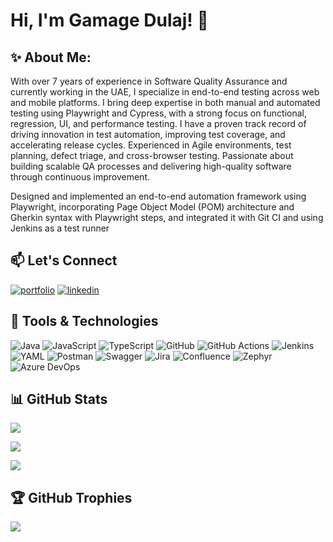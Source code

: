 
# Hi, I'm Gamage Dulaj! 👋


## ✨ About Me:
With over 7 years of experience in Software Quality Assurance and currently working in the UAE, I specialize in end-to-end testing across web and mobile platforms. I bring deep expertise in both manual and automated testing using Playwright and Cypress, with a strong focus on functional, regression, UI, and performance testing. I have a proven track record of driving innovation in test automation, improving test coverage, and accelerating release cycles. Experienced in Agile environments, test planning, defect triage, and cross-browser testing. Passionate about building scalable QA processes and delivering high-quality software through continuous improvement.

Designed and implemented an end-to-end automation framework using Playwright, incorporating Page Object Model (POM) architecture and Gherkin syntax with Playwright steps, and integrated it with Git CI and using Jenkins as a test runner


## 📫 Let's Connect
[![portfolio](https://img.shields.io/badge/my_portfolio-000?style=for-the-badge&logo=ko-fi&logoColor=white)](https://medium.com/@dulajgamage7)
[![linkedin](https://img.shields.io/badge/linkedin-0A66C2?style=for-the-badge&logo=linkedin&logoColor=white)](https://www.linkedin.com/in/dulajgamage7/)

## 🧰 Tools & Technologies
![Java](https://img.shields.io/badge/java-%23ED8B00.svg?style=for-the-badge&logo=openjdk&logoColor=white) ![JavaScript](https://img.shields.io/badge/javascript-%23323330.svg?style=for-the-badge&logo=javascript&logoColor=%23F7DF1E) ![TypeScript](https://img.shields.io/badge/typescript-%23007ACC.svg?style=for-the-badge&logo=typescript&logoColor=white) ![GitHub](https://img.shields.io/badge/github-%23121011.svg?style=for-the-badge&logo=github&logoColor=white) ![GitHub Actions](https://img.shields.io/badge/github%20actions-%232671E5.svg?style=for-the-badge&logo=githubactions&logoColor=white) ![Jenkins](https://img.shields.io/badge/jenkins-%232C5263.svg?style=for-the-badge&logo=jenkins&logoColor=white) ![YAML](https://img.shields.io/badge/yaml-%23ffffff.svg?style=for-the-badge&logo=yaml&logoColor=151515) ![Postman](https://img.shields.io/badge/Postman-FF6C37?style=for-the-badge&logo=postman&logoColor=white) ![Swagger](https://img.shields.io/badge/-Swagger-%23Clojure?style=for-the-badge&logo=swagger&logoColor=white) ![Jira](https://img.shields.io/badge/jira-%230A0FFF.svg?style=for-the-badge&logo=jira&logoColor=white) ![Confluence](https://img.shields.io/badge/confluence-%23172BF4.svg?style=for-the-badge&logo=confluence&logoColor=white) ![Zephyr](https://img.shields.io/badge/ZYPHYR-Test%20Management?) ![Azure DevOps](https://img.shields.io/badge/Azure%20DevOps-0078D7?style=for-the-badge&logo=azure-devops&logoColor=white)

## 📊 GitHub Stats

![](https://github-readme-stats.vercel.app/api?username=dulajgamage7&theme=dark&hide_border=false&include_all_commits=true&count_private=true)<br/>

![](https://github-readme-streak-stats.herokuapp.com/?user=dulajgamage7&theme=dark&hide_border=false)<br/>

![](https://github-readme-stats.vercel.app/api/top-langs/?username=dulajgamage7&theme=dark&hide_border=false&include_all_commits=true&count_private=true&layout=compact)

## 🏆 GitHub Trophies
![](https://github-profile-trophy.vercel.app/?username=dulajgamage7&theme=radical&no-frame=false&no-bg=false&margin-w=4)

